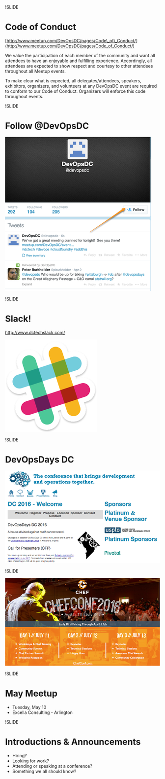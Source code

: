 !SLIDE
# Code of Conduct #

[http://www.meetup.com/DevOpsDC/pages/Code\_of\_Conduct/](http://www.meetup.com/DevOpsDC/pages/Code_of_Conduct/)

We value the participation of each member of the community and want all attendees to have an enjoyable and fulfilling experience. Accordingly, all attendees are expected to show respect and courtesy to other attendees throughout all Meetup events.

To make clear what is expected, all delegates/attendees, speakers, exhibitors, organizers, and volunteers at any DevOpsDC event are required to conform to our Code of Conduct. Organizers will enforce this code throughout events.

!SLIDE
# Follow @DevOpsDC #
![@devopsdc](../images/follow-devopsdc.png)

!SLIDE
# Slack!

http://www.dctechslack.com/

![slack](../images/slack.png)

!SLIDE

# DevOpsDays DC #

![DevOpsDays DC](../images/doddc_2016.png)

!SLIDE

![chefconf_2016](../images/chefconf_2016.png)


!SLIDE

# May Meetup

* Tuesday, May 10
* Excella Consulting - Arlington

!SLIDE
# Introductions & Announcements #

* Hiring?
* Looking for work?
* Attending or speaking at a conference?
* Something we all should know?
